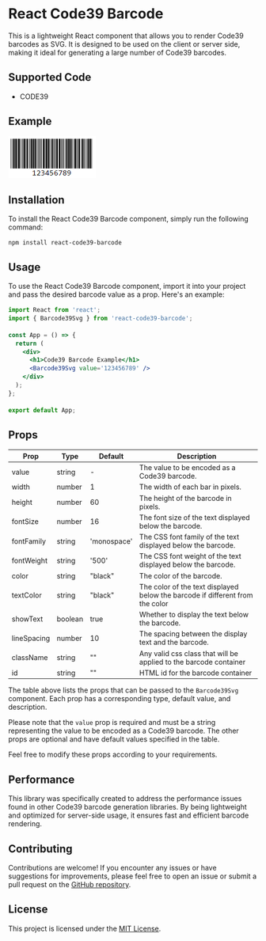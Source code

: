 # React Code39 Barcode

This is a lightweight React component that allows you to render Code39 barcodes as SVG. It is designed to be used on the client or server side, making it ideal for generating a large number of Code39 barcodes.

## Supported Code

- CODE39

## Example
![alt text](image.png)

## Installation

To install the React Code39 Barcode component, simply run the following command:

```
npm install react-code39-barcode
```

## Usage

To use the React Code39 Barcode component, import it into your project and pass the desired barcode value as a prop. Here's an example:

```jsx
import React from 'react';
import { Barcode39Svg } from 'react-code39-barcode';

const App = () => {
  return (
    <div>
      <h1>Code39 Barcode Example</h1>
      <Barcode39Svg value='123456789' />
    </div>
  );
};

export default App;
```

## Props

| Prop        | Type    | Default     | Description                                                                   |
| ----------- | ------- | ----------- | ----------------------------------------------------------------------------- |
| value       | string  | -           | The value to be encoded as a Code39 barcode.                                  |
| width       | number  | 1           | The width of each bar in pixels.                                              |
| height      | number  | 60          | The height of the barcode in pixels.                                          |
| fontSize    | number  | 16          | The font size of the text displayed below the barcode.                        |
| fontFamily  | string  | 'monospace' | The CSS font family of the text displayed below the barcode.                  |
| fontWeight  | string  | '500'       | The CSS font weight of the text displayed below the barcode.                  |
| color       | string  | "black"     | The color of the barcode.                                                     |
| textColor   | string  | "black"     | The color of the text displayed below the barcode if different from the color |
| showText    | boolean | true        | Whether to display the text below the barcode.                                |
| lineSpacing | number  | 10          | The spacing between the display text and the barcode.                         |
| className   | string  | ""          | Any valid css class that will be applied to the barcode container             |
| id          | string  | ""          | HTML id for the barcode container                                             |

The table above lists the props that can be passed to the `Barcode39Svg` component. Each prop has a corresponding type, default value, and description.

Please note that the `value` prop is required and must be a string representing the value to be encoded as a Code39 barcode. The other props are optional and have default values specified in the table.

Feel free to modify these props according to your requirements.

## Performance

This library was specifically created to address the performance issues found in other Code39 barcode generation libraries. By being lightweight and optimized for server-side usage, it ensures fast and efficient barcode rendering.

## Contributing

Contributions are welcome! If you encounter any issues or have suggestions for improvements, please feel free to open an issue or submit a pull request on the [GitHub repository](https://github.com/your-repo-link).

## License

This project is licensed under the [MIT License](https://opensource.org/licenses/MIT).
